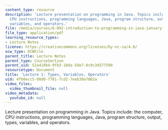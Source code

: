 ```yaml
---
content_type: resource
description: 'Lecture presentation on programming in Java. Topics include: the computer,
  CPU instructions, programming languages, Java, program structure, output, types,
  variables, and operators.'
file: /media/courses/6-092-introduction-to-programming-in-java-january-iap-2010/4fb0ecc598d077817cd27eeb30a7882a_MIT6_092IAP10_lec01.pdf
file_type: application/pdf
learning_resource_types:
- Lecture Notes
license: https://creativecommons.org/licenses/by-nc-sa/4.0/
ocw_type: OCWFile
parent_title: Lecture Notes
parent_type: CourseSection
parent_uid: 52a418b4-9fb3-10da-5de7-0c9c3d577590
resourcetype: Document
title: 'Lecture 1: Types, Variables, Operators'
uid: 4fb0ecc5-98d0-7781-7cd2-7eeb30a7882a
video_files:
  video_thumbnail_file: null
video_metadata:
  youtube_id: null
---
```

Lecture presentation on programming in Java. Topics include: the computer, CPU instructions, programming languages, Java, program structure, output, types, variables, and operators.